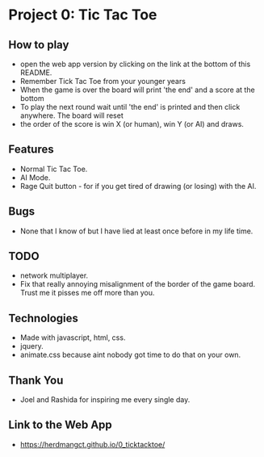 # Project 0: Tic Tac Toe

## How to play
- open the web app version by clicking on the link at the bottom of this README.
- Remember Tick Tac Toe from your younger years
- When the game is over the board will print 'the end' and a score at the bottom
- To play the next round wait until 'the end' is printed and then click anywhere. The board will reset
- the order of the score is win X (or human), win Y (or AI) and draws. 

## Features
- Normal Tic Tac Toe.
- AI Mode.
- Rage Quit button - for if you get tired of drawing (or losing) with the AI.

## Bugs
- None that I know of but I have lied at least once before in my life time.

## TODO
- network multiplayer.
- Fix that really annoying misalignment of the border of the game board. Trust me it pisses me off more than you.

## Technologies
- Made with javascript, html, css.
- jquery.
- animate.css because aint nobody got time to do that on your own.

## Thank You
- Joel and Rashida for inspiring me every single day.

## Link to the Web App
- https://herdmangct.github.io/0_ticktacktoe/
